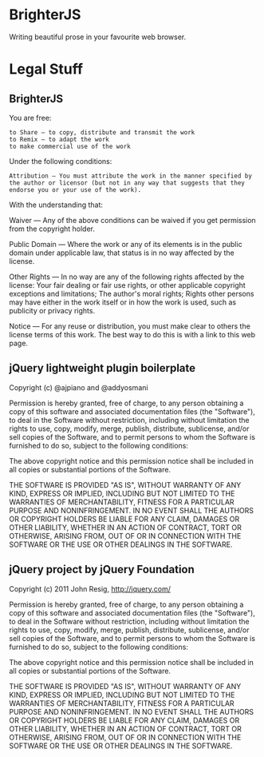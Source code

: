 BrighterJS
==========
Writing beautiful prose in your favourite web browser.

Legal Stuff
===========
BrighterJS
----------
You are free:

    to Share — to copy, distribute and transmit the work
    to Remix — to adapt the work
    to make commercial use of the work

Under the following conditions:

    Attribution — You must attribute the work in the manner specified by
    the author or licensor (but not in any way that suggests that they
    endorse you or your use of the work).

With the understanding that:

Waiver — Any of the above conditions can be waived if you get permission
from the copyright holder.

Public Domain — Where the work or any of its elements is in the public
domain under applicable law, that status is in no way affected by the
license.

Other Rights — In no way are any of the following rights affected by the
license: Your fair dealing or fair use rights, or other applicable
copyright exceptions and limitations; The author's moral rights; Rights
other persons may have either in the work itself or in how the work is
used, such as publicity or privacy rights.

Notice — For any reuse or distribution, you must make clear to others
the license terms of this work. The best way to do this is with a link
to this web page.

jQuery lightweight plugin boilerplate
-------------------------------------
Copyright (c) @ajpiano and @addyosmani

Permission is hereby granted, free of charge, to any person obtaining a
copy of this software and associated documentation files (the
"Software"), to deal in the Software without restriction, including
without limitation the rights to use, copy, modify, merge, publish,
distribute, sublicense, and/or sell copies of the Software, and to
permit persons to whom the Software is furnished to do so, subject to
the following conditions:

The above copyright notice and this permission notice shall be included
in all copies or substantial portions of the Software.

THE SOFTWARE IS PROVIDED "AS IS", WITHOUT WARRANTY OF ANY KIND, EXPRESS
OR IMPLIED, INCLUDING BUT NOT LIMITED TO THE WARRANTIES OF
MERCHANTABILITY, FITNESS FOR A PARTICULAR PURPOSE AND NONINFRINGEMENT.
IN NO EVENT SHALL THE AUTHORS OR COPYRIGHT HOLDERS BE LIABLE FOR ANY
CLAIM, DAMAGES OR OTHER LIABILITY, WHETHER IN AN ACTION OF CONTRACT,
TORT OR OTHERWISE, ARISING FROM, OUT OF OR IN CONNECTION WITH THE
SOFTWARE OR THE USE OR OTHER DEALINGS IN THE SOFTWARE.

jQuery project by jQuery Foundation
-----------------------------------
Copyright (c) 2011 John Resig, http://jquery.com/

Permission is hereby granted, free of charge, to any person obtaining a
copy of this software and associated documentation files (the
"Software"), to deal in the Software without restriction, including
without limitation the rights to use, copy, modify, merge, publish,
distribute, sublicense, and/or sell copies of the Software, and to
permit persons to whom the Software is furnished to do so, subject to
the following conditions:

The above copyright notice and this permission notice shall be included
in all copies or substantial portions of the Software.

THE SOFTWARE IS PROVIDED "AS IS", WITHOUT WARRANTY OF ANY KIND, EXPRESS
OR IMPLIED, INCLUDING BUT NOT LIMITED TO THE WARRANTIES OF
MERCHANTABILITY, FITNESS FOR A PARTICULAR PURPOSE AND NONINFRINGEMENT.
IN NO EVENT SHALL THE AUTHORS OR COPYRIGHT HOLDERS BE LIABLE FOR ANY
CLAIM, DAMAGES OR OTHER LIABILITY, WHETHER IN AN ACTION OF CONTRACT,
TORT OR OTHERWISE, ARISING FROM, OUT OF OR IN CONNECTION WITH THE
SOFTWARE OR THE USE OR OTHER DEALINGS IN THE SOFTWARE.
